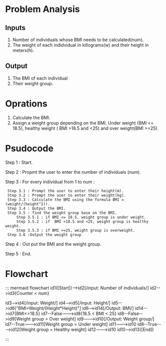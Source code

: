 # Problem Analysis
## Inputs
1. Number of individuals whose BMI needs to be calculated(num).
2. The weight of each indidvidual in killograms(w) and their height in meters(h).
## Output
1. The BMI of each individual
2. Their weight group. 
# Oprations
1. Calculate the BMI.
2. Assign a weight group depending on the BMI. Under weight (BMI <= 18.5), healthy weight ( BMI >18.5 and <25) and over weight(BMI >=25).
# Psudocode
Step 1 : Start.

Step 2 : Propmt the user to enter the number of individuals (num).

Step 3 : For every individual from 1 to num :
     
     Step 3.1 : Prompt the user to enter their height(m).
     Step 3.2 : Prompt the user to enter their weight(kg).
     Step 3.3 : Calculate the BMI using the formula BMI = (weight/(height^2)).
     Step 3.4 : Output the BMI.
     Step 3.5 : find the weight group base on the BMI.
         Step 3.5.1 : if BMI <= 18.5, weight group is under weight.
         Step 3.5.2 : if  BMI >18.5 and <25, weight group is healthy weight.
         Step 3.5.3 : if BMI >=25, weight group is overweight.
     Step 3.6 :Output the weight group
     
 Step 4 : Out put the BMI and the weight group.
 
 Step 5 : End.


# Flowchart



::: mermaid
flowchart 
id1([Start])-->id2[/input: Number of individuals/]
id2-->id3{Counter < num}

id3-->id4[/input: Weight/]
id4-->id5[/input: Height/]
id5-->id6["BMI=Weight/(Height*Height)"] 
id6-->id14[/Output: BMI/]
id14-->id7{BMI<=18.5}
id7--False--->id8{18.5 < BMI < 25}
id8--False-->id9[Weight group = Over weight]
id9--->id10[/Output: Weight group/]
id7--True--->id11[Weight group = Under weight]
id11--->id10
id8--True---->id12[Weight group = Healthy weight]
id12--->id10
id10-->id13([End])


:::